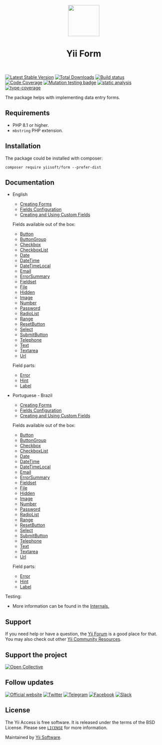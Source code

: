 <p align="center">
    <a href="https://github.com/yiisoft" target="_blank">
        <img src="https://yiisoft.github.io/docs/images/yii_logo.svg" height="100px">
    </a>
    <h1 align="center">Yii Form</h1>
    <br>
</p>

[![Latest Stable Version](https://poser.pugx.org/yiisoft/form/v/stable.png)](https://packagist.org/packages/yiisoft/form)
[![Total Downloads](https://poser.pugx.org/yiisoft/form/downloads.png)](https://packagist.org/packages/yiisoft/form)
[![Build status](https://github.com/yiisoft/form/workflows/build/badge.svg)](https://github.com/yiisoft/form/actions?query=workflow%3Abuild)
[![Code Coverage](https://codecov.io/gh/yiisoft/form/graph/badge.svg?token=7JVVOMMKCZ)](https://codecov.io/gh/yiisoft/form)
[![Mutation testing badge](https://img.shields.io/endpoint?style=flat&url=https%3A%2F%2Fbadge-api.stryker-mutator.io%2Fgithub.com%2Fyiisoft%2Fform%2Fmaster)](https://dashboard.stryker-mutator.io/reports/github.com/yiisoft/form/master)
[![static analysis](https://github.com/yiisoft/form/workflows/static%20analysis/badge.svg)](https://github.com/yiisoft/form/actions?query=workflow%3A%22static+analysis%22)
[![type-coverage](https://shepherd.dev/github/yiisoft/form/coverage.svg)](https://shepherd.dev/github/yiisoft/form)

The package helps with implementing data entry forms.

## Requirements

- PHP 8.1 or higher.
- `mbstring` PHP extension.

## Installation

The package could be installed with composer:

```shell
composer require yiisoft/form --prefer-dist
```

## Documentation

- English

  - [Creating Forms](docs/guide/en/creating-forms.md)
  - [Fields Configuration](docs/guide/en/fields-configuration.md)
  - [Creating and Using Custom Fields](docs/guide/en/creating-fields.md)
  
  Fields available out of the box:
  
  - [Button](docs/guide/en/fields/button.md)
  - [ButtonGroup](docs/guide/en/fields/button-group.md)
  - [Checkbox](docs/guide/en/fields/checkbox.md)
  - [CheckboxList](docs/guide/en/fields/checkbox-list.md)
  - [Date](docs/guide/en/fields/date.md)
  - [DateTime](docs/guide/en/fields/date-time.md)
  - [DateTimeLocal](docs/guide/en/fields/date-time-local.md)
  - [Email](docs/guide/en/fields/email.md)
  - [ErrorSummary](docs/guide/en/fields/error-summary.md)
  - [Fieldset](docs/guide/en/fields/fieldset.md)
  - [File](docs/guide/en/fields/file.md)
  - [Hidden](docs/guide/en/fields/hidden.md)
  - [Image](docs/guide/en/fields/image.md)
  - [Number](docs/guide/en/fields/number.md)
  - [Password](docs/guide/en/fields/password.md)
  - [RadioList](docs/guide/en/fields/radio-list.md)
  - [Range](docs/guide/en/fields/range.md)
  - [ResetButton](docs/guide/en/fields/reset-button.md)
  - [Select](docs/guide/en/fields/select.md)
  - [SubmitButton](docs/guide/en/fields/submit-button.md)
  - [Telephone](docs/guide/en/fields/telephone.md)
  - [Text](docs/guide/en/fields/text.md)
  - [Textarea](docs/guide/en/fields/textarea.md)
  - [Url](docs/guide/en/fields/url.md)
  
  Field parts:
  
  - [Error](docs/guide/en/field-parts/error.md)
  - [Hint](docs/guide/en/field-parts/hint.md)
  - [Label](docs/guide/en/field-parts/label.md)

- Portuguese - Brazil

  - [Creating Forms](docs/guide/pt-BR/creating-forms.md)
  - [Fields Configuration](docs/guide/pt-BR/fields-configuration.md)
  - [Creating and Using Custom Fields](docs/guide/pt-BR/creating-fields.md)
  
  Fields available out of the box:
  
  - [Button](docs/guide/pt-BR/fields/button.md)
  - [ButtonGroup](docs/guide/pt-BR/fields/button-group.md)
  - [Checkbox](docs/guide/pt-BR/fields/checkbox.md)
  - [CheckboxList](docs/guide/pt-BR/fields/checkbox-list.md)
  - [Date](docs/guide/pt-BR/fields/date.md)
  - [DateTime](docs/guide/pt-BR/fields/date-time.md)
  - [DateTimeLocal](docs/guide/pt-BR/fields/date-time-local.md)
  - [Email](docs/guide/pt-BR/fields/email.md)
  - [ErrorSummary](docs/guide/pt-BR/fields/error-summary.md)
  - [Fieldset](docs/guide/pt-BR/fields/fieldset.md)
  - [File](docs/guide/pt-BR/fields/file.md)
  - [Hidden](docs/guide/pt-BR/fields/hidden.md)
  - [Image](docs/guide/pt-BR/fields/image.md)
  - [Number](docs/guide/pt-BR/fields/number.md)
  - [Password](docs/guide/pt-BR/fields/password.md)
  - [RadioList](docs/guide/pt-BR/fields/radio-list.md)
  - [Range](docs/guide/pt-BR/fields/range.md)
  - [ResetButton](docs/guide/pt-BR/fields/reset-button.md)
  - [Select](docs/guide/pt-BR/fields/select.md)
  - [SubmitButton](docs/guide/pt-BR/fields/submit-button.md)
  - [Telephone](docs/guide/pt-BR/fields/telephone.md)
  - [Text](docs/guide/pt-BR/fields/text.md)
  - [Textarea](docs/guide/pt-BR/fields/textarea.md)
  - [Url](docs/guide/pt-BR/fields/url.md)
  
  Field parts:
  
  - [Error](docs/guide/pt-BR/field-parts/error.md)
  - [Hint](docs/guide/pt-BR/field-parts/hint.md)
  - [Label](docs/guide/pt-BR/field-parts/label.md)

Testing:

- More information can be found in the [Internals.](docs/internals.md)

## Support

If you need help or have a question, the [Yii Forum](https://forum.yiiframework.com/c/yii-3-0/63) is a good place for that.
You may also check out other [Yii Community Resources](https://www.yiiframework.com/community).

## Support the project

[![Open Collective](https://img.shields.io/badge/Open%20Collective-sponsor-7eadf1?logo=open%20collective&logoColor=7eadf1&labelColor=555555)](https://opencollective.com/yiisoft)

## Follow updates

[![Official website](https://img.shields.io/badge/Powered_by-Yii_Framework-green.svg?style=flat)](https://www.yiiframework.com/)
[![Twitter](https://img.shields.io/badge/twitter-follow-1DA1F2?logo=twitter&logoColor=1DA1F2&labelColor=555555?style=flat)](https://twitter.com/yiiframework)
[![Telegram](https://img.shields.io/badge/telegram-join-1DA1F2?style=flat&logo=telegram)](https://t.me/yii3en)
[![Facebook](https://img.shields.io/badge/facebook-join-1DA1F2?style=flat&logo=facebook&logoColor=ffffff)](https://www.facebook.com/groups/yiitalk)
[![Slack](https://img.shields.io/badge/slack-join-1DA1F2?style=flat&logo=slack)](https://yiiframework.com/go/slack)

## License

The Yii Access is free software. It is released under the terms of the BSD License.
Please see [`LICENSE`](./LICENSE.md) for more information.

Maintained by [Yii Software](https://www.yiiframework.com/).
